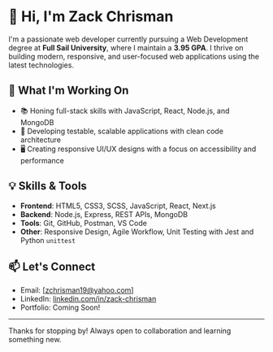 # 👋 Hi, I'm Zack Chrisman

I'm a passionate web developer currently pursuing a Web Development degree at **Full Sail University**, where I maintain a **3.95 GPA**. I thrive on building modern, responsive, and user-focused web applications using the latest technologies.

## 🚀 What I'm Working On
- 📚 Honing full-stack skills with JavaScript, React, Node.js, and MongoDB
- 🧪 Developing testable, scalable applications with clean code architecture
- 🖥️ Creating responsive UI/UX designs with a focus on accessibility and performance

## 💡 Skills & Tools
- **Frontend**: HTML5, CSS3, SCSS, JavaScript, React, Next.js
- **Backend**: Node.js, Express, REST APIs, MongoDB
- **Tools**: Git, GitHub, Postman, VS Code
- **Other**: Responsive Design, Agile Workflow, Unit Testing with Jest and Python `unittest`

## 📫 Let's Connect
- Email: [zchrisman19@yahoo.com]
- LinkedIn: [linkedin.com/in/zack-chrisman]((https://www.linkedin.com/in/zack-chrisman/))
- Portfolio: Coming Soon!

---

Thanks for stopping by! Always open to collaboration and learning something new.


<!--
**ChrismanZack-FS/ChrismanZack-FS** is a ✨ _special_ ✨ repository because its `README.md` (this file) appears on your GitHub profile.

Here are some ideas to get you started:

- 🔭 I’m currently working on ...
- 🌱 I’m currently learning ...
- 👯 I’m looking to collaborate on ...
- 🤔 I’m looking for help with ...
- 💬 Ask me about ...
- 📫 How to reach me: ...
- 😄 Pronouns: ...
- ⚡ Fun fact: ...
-->
